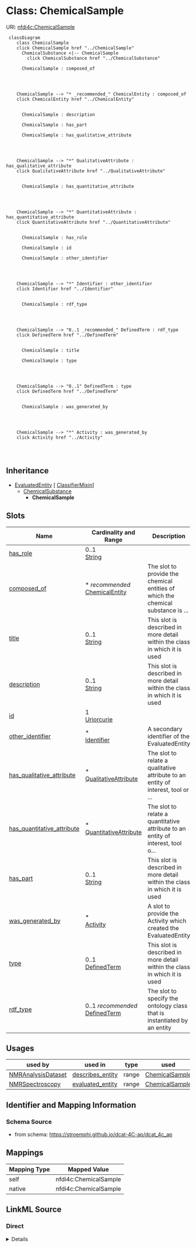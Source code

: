 

# Class: ChemicalSample



URI: [nfdi4c:ChemicalSample](https://stroemphi.github.io/dcat-4C-ap/dcat_4c_ap/ChemicalSample)






```mermaid
 classDiagram
    class ChemicalSample
    click ChemicalSample href "../ChemicalSample"
      ChemicalSubstance <|-- ChemicalSample
        click ChemicalSubstance href "../ChemicalSubstance"
      
      ChemicalSample : composed_of
        
          
    
    
    ChemicalSample --> "* _recommended_" ChemicalEntity : composed_of
    click ChemicalEntity href "../ChemicalEntity"

        
      ChemicalSample : description
        
      ChemicalSample : has_part
        
      ChemicalSample : has_qualitative_attribute
        
          
    
    
    ChemicalSample --> "*" QualitativeAttribute : has_qualitative_attribute
    click QualitativeAttribute href "../QualitativeAttribute"

        
      ChemicalSample : has_quantitative_attribute
        
          
    
    
    ChemicalSample --> "*" QuantitativeAttribute : has_quantitative_attribute
    click QuantitativeAttribute href "../QuantitativeAttribute"

        
      ChemicalSample : has_role
        
      ChemicalSample : id
        
      ChemicalSample : other_identifier
        
          
    
    
    ChemicalSample --> "*" Identifier : other_identifier
    click Identifier href "../Identifier"

        
      ChemicalSample : rdf_type
        
          
    
    
    ChemicalSample --> "0..1 _recommended_" DefinedTerm : rdf_type
    click DefinedTerm href "../DefinedTerm"

        
      ChemicalSample : title
        
      ChemicalSample : type
        
          
    
    
    ChemicalSample --> "0..1" DefinedTerm : type
    click DefinedTerm href "../DefinedTerm"

        
      ChemicalSample : was_generated_by
        
          
    
    
    ChemicalSample --> "*" Activity : was_generated_by
    click Activity href "../Activity"

        
      
```





## Inheritance
* [EvaluatedEntity](EvaluatedEntity.md) [ [ClassifierMixin](ClassifierMixin.md)]
    * [ChemicalSubstance](ChemicalSubstance.md)
        * **ChemicalSample**



## Slots

| Name | Cardinality and Range | Description | Inheritance |
| ---  | --- | --- | --- |
| [has_role](has_role.md) | 0..1 <br/> [String](String.md) |  | [ChemicalSubstance](ChemicalSubstance.md) |
| [composed_of](composed_of.md) | * _recommended_ <br/> [ChemicalEntity](ChemicalEntity.md) | The slot to provide the chemical entities of which the chemical substance is ... | [ChemicalSubstance](ChemicalSubstance.md) |
| [title](title.md) | 0..1 <br/> [String](String.md) | This slot is described in more detail within the class in which it is used | [EvaluatedEntity](EvaluatedEntity.md) |
| [description](description.md) | 0..1 <br/> [String](String.md) | This slot is described in more detail within the class in which it is used | [EvaluatedEntity](EvaluatedEntity.md) |
| [id](id.md) | 1 <br/> [Uriorcurie](Uriorcurie.md) |  | [EvaluatedEntity](EvaluatedEntity.md) |
| [other_identifier](other_identifier.md) | * <br/> [Identifier](Identifier.md) | A secondary identifier of the EvaluatedEntity | [EvaluatedEntity](EvaluatedEntity.md) |
| [has_qualitative_attribute](has_qualitative_attribute.md) | * <br/> [QualitativeAttribute](QualitativeAttribute.md) | The slot to relate a qualitative attribute to an entity of interest, tool or ... | [EvaluatedEntity](EvaluatedEntity.md) |
| [has_quantitative_attribute](has_quantitative_attribute.md) | * <br/> [QuantitativeAttribute](QuantitativeAttribute.md) | The slot to relate a quantitative  attribute to an entity of interest, tool o... | [EvaluatedEntity](EvaluatedEntity.md) |
| [has_part](has_part.md) | 0..1 <br/> [String](String.md) | This slot is described in more detail within the class in which it is used | [EvaluatedEntity](EvaluatedEntity.md) |
| [was_generated_by](was_generated_by.md) | * <br/> [Activity](Activity.md) | A slot to provide the Activity which created the EvaluatedEntity | [EvaluatedEntity](EvaluatedEntity.md) |
| [type](type.md) | 0..1 <br/> [DefinedTerm](DefinedTerm.md) | This slot is described in more detail within the class in which it is used | [ClassifierMixin](ClassifierMixin.md) |
| [rdf_type](rdf_type.md) | 0..1 _recommended_ <br/> [DefinedTerm](DefinedTerm.md) | The slot to specify the ontology class that is instantiated by an entity | [ClassifierMixin](ClassifierMixin.md) |





## Usages

| used by | used in | type | used |
| ---  | --- | --- | --- |
| [NMRAnalysisDataset](NMRAnalysisDataset.md) | [describes_entity](describes_entity.md) | range | [ChemicalSample](ChemicalSample.md) |
| [NMRSpectroscopy](NMRSpectroscopy.md) | [evaluated_entity](evaluated_entity.md) | range | [ChemicalSample](ChemicalSample.md) |






## Identifier and Mapping Information







### Schema Source


* from schema: https://stroemphi.github.io/dcat-4C-ap/dcat_4c_ap




## Mappings

| Mapping Type | Mapped Value |
| ---  | ---  |
| self | nfdi4c:ChemicalSample |
| native | nfdi4c:ChemicalSample |







## LinkML Source

<!-- TODO: investigate https://stackoverflow.com/questions/37606292/how-to-create-tabbed-code-blocks-in-mkdocs-or-sphinx -->

### Direct

<details>
```yaml
name: ChemicalSample
from_schema: https://stroemphi.github.io/dcat-4C-ap/dcat_4c_ap
is_a: ChemicalSubstance

```
</details>

### Induced

<details>
```yaml
name: ChemicalSample
from_schema: https://stroemphi.github.io/dcat-4C-ap/dcat_4c_ap
is_a: ChemicalSubstance
attributes:
  has_role:
    name: has_role
    from_schema: https://stroemphi.github.io/dcat-4C-ap/dcat_4c_ap
    rank: 1000
    alias: has_role
    owner: ChemicalSample
    domain_of:
    - ChemicalSubstance
    range: string
  composed_of:
    name: composed_of
    description: The slot to provide the chemical entities of which the chemical substance
      is composed of.
    from_schema: https://stroemphi.github.io/dcat-4C-ap/dcat_4c_ap
    exact_mappings:
    - BFO:0000051
    rank: 1000
    alias: composed_of
    owner: ChemicalSample
    domain_of:
    - ChemicalSubstance
    range: ChemicalEntity
    recommended: true
    multivalued: true
    inlined: true
    inlined_as_list: true
  title:
    name: title
    description: This slot is described in more detail within the class in which it
      is used.
    from_schema: https://stroemphi.github.io/dcat-4C-ap/dcat_4c_ap
    rank: 1000
    slot_uri: dcterms:title
    alias: title
    owner: ChemicalSample
    domain_of:
    - Catalogue
    - CatalogueRecord
    - ConceptScheme
    - DataService
    - Dataset
    - DatasetSeries
    - Distribution
    - DefinedTerm
    - DataCreatingActivity
    - EvaluatedEntity
    - EvaluatedActivity
    - Tool
    - Environment
    - Plan
    - QualitativeAttribute
    - QuantitativeAttribute
    range: string
  description:
    name: description
    description: This slot is described in more detail within the class in which it
      is used.
    from_schema: https://stroemphi.github.io/dcat-4C-ap/dcat_4c_ap
    rank: 1000
    slot_uri: dcterms:description
    alias: description
    owner: ChemicalSample
    domain_of:
    - Catalogue
    - CatalogueRecord
    - DataService
    - Dataset
    - DatasetSeries
    - Distribution
    - DataCreatingActivity
    - EvaluatedEntity
    - EvaluatedActivity
    - Tool
    - Environment
    - Plan
    - QualitativeAttribute
    - QuantitativeAttribute
    range: string
  id:
    name: id
    from_schema: https://stroemphi.github.io/dcat-4C-ap/dcat_4c_ap
    rank: 1000
    slot_uri: dcterms:identifier
    identifier: true
    alias: id
    owner: ChemicalSample
    domain_of:
    - DefinedTerm
    - ResearchDataset
    - ResearchCatalog
    - EvaluatedEntity
    - EvaluatedActivity
    range: uriorcurie
    required: true
  other_identifier:
    name: other_identifier
    description: A secondary identifier of the EvaluatedEntity
    from_schema: https://stroemphi.github.io/dcat-4C-ap/dcat_4c_ap
    rank: 1000
    slot_uri: adms:identifier
    alias: other_identifier
    owner: ChemicalSample
    domain_of:
    - Dataset
    - DataCreatingActivity
    - EvaluatedEntity
    - EvaluatedActivity
    - Tool
    - Environment
    range: Identifier
    required: false
    multivalued: true
    inlined_as_list: true
  has_qualitative_attribute:
    name: has_qualitative_attribute
    description: The slot to relate a qualitative attribute to an entity of interest,
      tool or environment.
    from_schema: https://stroemphi.github.io/dcat-4C-ap/dcat_4c_ap
    rank: 1000
    slot_uri: dcterms:relation
    alias: has_qualitative_attribute
    owner: ChemicalSample
    domain_of:
    - EvaluatedEntity
    - EvaluatedActivity
    - Tool
    range: QualitativeAttribute
    multivalued: true
    inlined: true
    inlined_as_list: true
  has_quantitative_attribute:
    name: has_quantitative_attribute
    description: The slot to relate a quantitative  attribute to an entity of interest,
      tool or environment.
    from_schema: https://stroemphi.github.io/dcat-4C-ap/dcat_4c_ap
    rank: 1000
    slot_uri: dcterms:relation
    alias: has_quantitative_attribute
    owner: ChemicalSample
    domain_of:
    - EvaluatedEntity
    - EvaluatedActivity
    - Tool
    range: QuantitativeAttribute
    multivalued: true
    inlined: true
    inlined_as_list: true
  has_part:
    name: has_part
    description: This slot is described in more detail within the class in which it
      is used.
    from_schema: https://stroemphi.github.io/dcat-4C-ap/dcat_4c_ap
    rank: 1000
    slot_uri: dcterms:hasPart
    alias: has_part
    owner: ChemicalSample
    domain_of:
    - Catalogue
    - DataCreatingActivity
    - EvaluatedEntity
    - EvaluatedActivity
    - Tool
    range: string
  was_generated_by:
    name: was_generated_by
    description: A slot to provide the Activity which created the EvaluatedEntity.
    from_schema: https://stroemphi.github.io/dcat-4C-ap/dcat_4c_ap
    rank: 1000
    slot_uri: prov:wasGeneratedBy
    alias: was_generated_by
    owner: ChemicalSample
    domain_of:
    - Dataset
    - EvaluatedEntity
    range: Activity
    multivalued: true
    inlined_as_list: true
  type:
    name: type
    description: This slot is described in more detail within the class in which it
      is used.
    from_schema: https://stroemphi.github.io/dcat-4C-ap/dcat_4c_ap
    rank: 1000
    slot_uri: dcterms:type
    alias: type
    owner: ChemicalSample
    domain_of:
    - Agent
    - Dataset
    - LicenseDocument
    - ClassifierMixin
    range: DefinedTerm
    inlined: true
  rdf_type:
    name: rdf_type
    description: The slot to specify the ontology class that is instantiated by an
      entity.
    from_schema: https://stroemphi.github.io/dcat-4C-ap/dcat_4c_ap
    rank: 1000
    slot_uri: rdf:type
    alias: rdf_type
    owner: ChemicalSample
    domain_of:
    - ClassifierMixin
    range: DefinedTerm
    recommended: true
    inlined: true

```
</details>